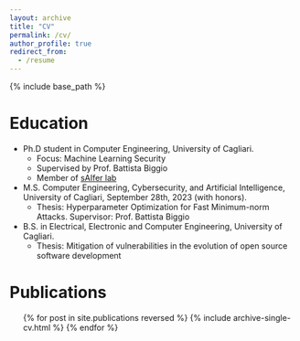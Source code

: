 ```yaml
---
layout: archive
title: "CV"
permalink: /cv/
author_profile: true
redirect_from:
  - /resume
---
```


{% include base_path %}

Education
======
* Ph.D student in Computer Engineering, University of Cagliari.
  * Focus: Machine Learning Security 
  * Supervised by Prof. Battista Biggio
  * Member of [sAIfer lab](https://www.saiferlab.ai/) 
* M.S. Computer Engineering, Cybersecurity, and Artificial Intelligence, University of Cagliari, September 28th, 2023 (with honors).
  * Thesis: Hyperparameter Optimization for Fast Minimum-norm Attacks. Supervisor: Prof. Battista Biggio
* B.S. in Electrical, Electronic and Computer Engineering, University of Cagliari.
  * Thesis: Mitigation of vulnerabilities in the evolution of open source software development   


Publications
======
  <ul>{% for post in site.publications reversed %}
    {% include archive-single-cv.html %}
  {% endfor %}</ul>
  

